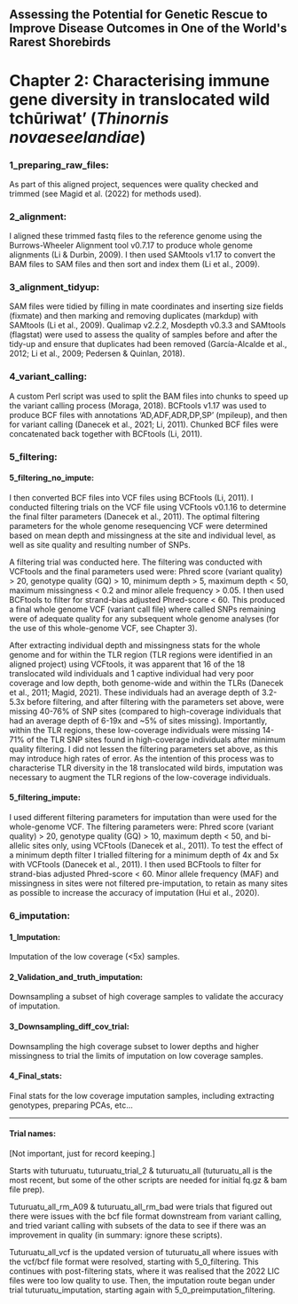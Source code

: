 ## Assessing the Potential for Genetic Rescue to Improve Disease Outcomes in One of the World's Rarest Shorebirds

# Chapter 2: Characterising immune gene diversity in translocated wild tchūriwat’ (*Thinornis novaeseelandiae*)



### 1_preparing_raw_files:
As part of this aligned project, sequences were quality checked and
trimmed (see Magid et al. (2022) for methods used). 


### 2_alignment:
I aligned these trimmed fastq files to the reference genome using the Burrows-Wheeler 
Alignment tool v0.7.17 to produce whole genome alignments (Li & Durbin, 2009). I then used 
SAMtools v1.17 to convert the BAM files to SAM files and then sort and index them (Li et al., 
2009). 


### 3_alignment_tidyup:
SAM files were tidied by filling in mate coordinates and inserting size fields (fixmate) and 
then marking and removing duplicates (markdup) with SAMtools (Li et al., 2009). Qualimap 
v2.2.2, Mosdepth v0.3.3 and SAMtools (flagstat) were used to assess the quality of samples 
before and after the tidy-up and ensure that duplicates had been removed (García-Alcalde et al., 
2012; Li et al., 2009; Pedersen & Quinlan, 2018).


### 4_variant_calling:
A custom Perl script was used to split the BAM files into chunks to speed up the variant 
calling process (Moraga, 2018). BCFtools v1.17 was used to produce BCF files with annotations 
‘AD,ADF,ADR,DP,SP’ (mpileup), and then for variant calling (Danecek et al., 2021; Li, 2011). 
Chunked BCF files were concatenated back together with BCFtools (Li, 2011). 


### 5_filtering:
#### 5_filtering_no_impute:
I then converted BCF files into VCF files using BCFtools (Li, 2011). I conducted filtering trials on the VCF file using 
VCFtools v0.1.16 to determine the final filter parameters (Danecek et al., 2011). The optimal 
filtering parameters for the whole genome resequencing VCF were determined based on mean
depth and missingness at the site and individual level, as well as site quality and resulting 
number of SNPs. 

A filtering trial was conducted here.
The filtering was conducted with VCFtools and the final parameters used were: 
Phred score (variant quality) > 20, genotype quality (GQ) > 10, minimum depth > 5, maximum 
depth < 50, maximum missingness < 0.2 and minor allele frequency > 0.05. I then used BCFtools 
to filter for strand-bias adjusted Phred-score < 60. This produced a final whole genome VCF
(variant call file) where called SNPs remaining were of adequate quality for any subsequent 
whole genome analyses (for the use of this whole-genome VCF, see Chapter 3).

After extracting individual depth and missingness stats for the whole genome and for 
within the TLR region (TLR regions were identified in an aligned project) using VCFtools, it was 
apparent that 16 of the 18 translocated wild individuals and 1 captive individual had very poor 
coverage and low depth, both genome-wide and within the TLRs (Danecek et al., 2011; Magid, 
2021). These individuals had an average depth of 3.2-5.3x before filtering, and after filtering
with the parameters set above, were missing 40-76% of SNP sites (compared to high-coverage
individuals that had an average depth of 6-19x and ~5% of sites missing). Importantly, within 
the TLR regions, these low-coverage individuals were missing 14-71% of the TLR SNP sites
found in high-coverage individuals after minimum quality filtering. I did not lessen the filtering 
parameters set above, as this may introduce high rates of error. As the intention of this process 
was to characterise TLR diversity in the 18 translocated wild birds, imputation was necessary to
augment the TLR regions of the low-coverage individuals.


#### 5_filtering_impute:
I used different filtering parameters for imputation than were used for the whole-genome
VCF. The filtering parameters were: Phred score (variant quality) > 20, genotype quality (GQ) > 
10, maximum depth < 50, and bi-allelic sites only, using VCFtools (Danecek et al., 2011). To test 
the effect of a minimum depth filter I trialled filtering for a minimum depth of 4x and 5x with 
VCFtools (Danecek et al., 2011). I then used BCFtools to filter for strand-bias adjusted Phred-score < 60. Minor allele frequency (MAF) and missingness in sites were not filtered pre-imputation, to retain as many sites as possible to increase the accuracy of imputation (Hui et al., 
2020).


### 6_imputation:
#### 1_Imputation: 
Imputation of the low coverage (<5x) samples.

#### 2_Validation_and_truth_imputation: 
Downsampling a subset of high coverage samples to validate the accuracy of imputation.

#### 3_Downsampling_diff_cov_trial: 
Downsampling the high coverage subset to lower depths and higher missingness to trial the limits of imputation on low coverage samples.

#### 4_Final_stats: 
Final stats for the low coverage imputation samples, including extracting genotypes, preparing PCAs, etc...

____________________________________________________________________________________________________



#### Trial names:
[Not important, just for record keeping.]

Starts with tuturuatu, tuturuatu_trial_2 & tuturuatu_all (tuturuatu_all is the most recent, but some of the other scripts are needed for initial fq.gz & bam file prep).

Tuturuatu_all_rm_A09 & tuturuatu_all_rm_bad were trials  that figured out there were issues with the bcf file format downstream from variant calling, and tried variant calling with subsets of the data to see if there was an improvement in quality (in summary: ignore these scripts).  

Tuturuatu_all_vcf is the updated version of tuturuatu_all where issues with the vcf/bcf file format were resolved, starting with 5_0_filtering. This continues with post-filtering stats, where it was realised that the 2022 LIC files were too low quality to use. Then, the imputation route began under trial tuturuatu_imputation, starting again with 5_0_preimputation_filtering.


